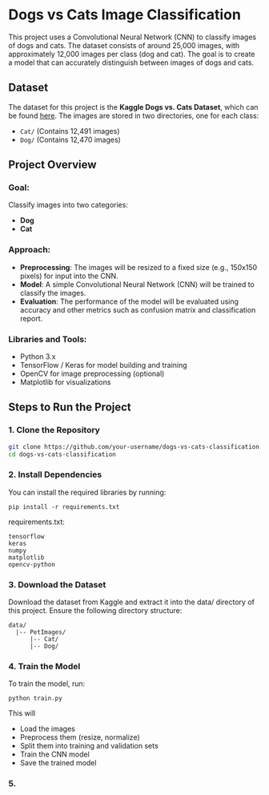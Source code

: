 # Dogs vs Cats Image Classification

This project uses a Convolutional Neural Network (CNN) to classify images of dogs and cats. The dataset consists of around 25,000 images, with approximately 12,000 images per class (dog and cat). The goal is to create a model that can accurately distinguish between images of dogs and cats.

## Dataset

The dataset for this project is the **Kaggle Dogs vs. Cats Dataset**, which can be found [here](https://www.kaggle.com/datasets/karakaggle/kaggle-cat-vs-dog-dataset). The images are stored in two directories, one for each class:
- `Cat/` (Contains 12,491 images)
- `Dog/` (Contains 12,470 images)

## Project Overview

### Goal:
Classify images into two categories:
- **Dog**
- **Cat**

### Approach:
- **Preprocessing**: The images will be resized to a fixed size (e.g., 150x150 pixels) for input into the CNN.
- **Model**: A simple Convolutional Neural Network (CNN) will be trained to classify the images.
- **Evaluation**: The performance of the model will be evaluated using accuracy and other metrics such as confusion matrix and classification report.

### Libraries and Tools:
- Python 3.x
- TensorFlow / Keras for model building and training
- OpenCV for image preprocessing (optional)
- Matplotlib for visualizations

## Steps to Run the Project

### 1. Clone the Repository
```bash
git clone https://github.com/your-username/dogs-vs-cats-classification.git
cd dogs-vs-cats-classification
```
### 2. Install Dependencies
You can install the required libraries by running:
```
pip install -r requirements.txt
```
requirements.txt:
```
tensorflow
keras
numpy
matplotlib
opencv-python
```
### 3. Download the Dataset
Download the dataset from Kaggle and extract it into the data/ directory of this project. Ensure the following directory structure:
```
data/
  |-- PetImages/
      |-- Cat/
      |-- Dog/
```
### 4. Train the Model
To train the model, run:
```
python train.py
```

This will
- Load the images
- Preprocess them (resize, normalize)
- Split them into training and validation sets
- Train the CNN model
- Save the trained model
### 5.
